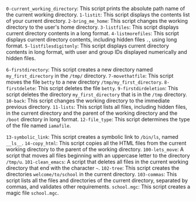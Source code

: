 `0-current_working_directory`: This script prints the absolute path name of the current working directory.
`1-listit`: This script displays the contents list of your current directory.
`2-bring_me_home`: This script changes the working directory to the user's home directory.
`3-listfiles`: This script displays current directory contents in a long format.
`4-listmorefiles`: This script displays current directory contents, including hidden files `.`, using long format.
`5-listfilesdigitonly`: This script displays current directory contents in long format, with user and group IDs displayed numerically and hidden files.

`6-firstdirectory`: This script creates a new directory named `my_first_directory` in the `/tmp/` directory.
`7-movethatfile`: This script moves the file `betty` to a new directory `/tmp/my_first_directory`.
`8-firstdelete`: This script deletes the file `betty`.
`9-firstdirdeletion`: This script deletes the directory `my_first_directory` that is in the `/tmp` directory.
`10-back`: This script changes the working directory to the immediate previous directory.
`11-lists`: This script lists all files, including hidden files, in the current directory and the parent of the working directory and the `/boot` directory in long format.
`12-file_type`: This script determines the type of the file named `iamafile`.

`13-symbolic_link`: This script creates a symbolic link to `/bin/ls`, named `__ls__`.
`14-copy_html`: This script copies all the HTML files from the current working directory to the parent of the working directory.
`100-lets_move`: A script that moves all files beginning with an uppercase letter to the directory `/tmp/u`.
`101-clean_emacs`: A script that deletes all files in the current working directory that end with the character `~`.
`102-tree`: This script creates the directories `welcome/to/school` in the current directory.
`103-commas`: This script lists all the files and directories of the current directory, separated by commas, and validates other requirements.
`school.mgc`: This script creates a magic file `school.mgc`.

